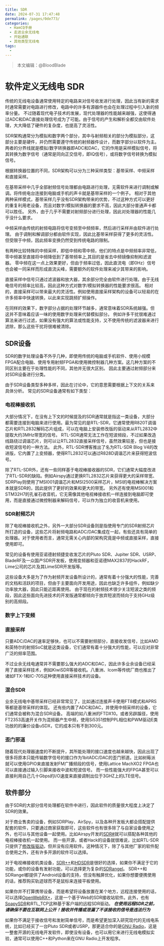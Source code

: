 ```yaml
---
title: SDR
date: 2024-07-31 17:47:48
permalink: /pages/0de773/
categories:
  - HamCQ手册
  - 走进业余无线电
  - 开始通联
  - 其他类型无线电
tags:
  - 
---
```

> 本文编辑：@BloodBlade

# 软件定义无线电 SDR

传统的无线电设备通常使用特定的电路来对信号收发进行处理，因此当有新的需求时通常需要对电路进行修改，电路中的许多有源器件也会在处理过程中引入新的频率分量。
不过随着现代电子技术的发展，现代处理器的性能越来越强，这使得通过ADC和DAC直接处理信号成为了可能。由于信号的产生和解析全都交由软件处理，大大降低了硬件的复杂度，也提高了灵活性。

SDR架构通常分为模拟和数字两个部分，其中与射频相关的部分为模拟部分，这部分主要是硬件，并仍然需要遵守传统的射频器件设计，而数字部分以软件为主。
两者的分界线就是模拟/数字转换器即ADC和DAC，它的作用是采样模拟信号，将其转换为数字信号（通常是同向正交信号，即IQ信号），或将数字信号转换为模拟信号。

根据转换器位置的不同，SDR架构可以分为三种采样类型：基带采样、中频采样和直接采样。

在基带采样中几乎全部射频信号处理都由电路进行处理，无需软件来进行调制或解调。将传统电台连接到电脑或手机的声卡就是基带采样的一个例子。
相对于其他两种采样模式，基带采样几乎没有SDR架构带来的优势，不过这种方式可以更好的重复利用老设备，而且对数字/模拟转换器的要求不高，因此大部分普通声卡都可以胜任。
另外，由于几乎不需要对射频部分进行处理，因此对处理器的性能几乎没什么要求。

中频采样由传统的射频电路将信号变频至中频频率，然后进行采样并由软件进行处理。
由于调制和解调部分都由软件实现，因此比基带采样获得了更多的灵活性。但受限于中频，因此频率变换仍然受到传统电路的限制。

有两种比较特殊的中频采样，即低中频和零中频，他们的特点是中频频率非常低，零中频甚至直接将中频降低到了基带频率上,其目的是省去中频镜像抑制和滤波器。
零中频在这一点上效果更好，但由于频率过低，因此直流电（即0Hz）信号也会被一同采样而形成直流尖峰，需要额外的软件处理来减少其带来的影响。

直接采样中信号只通过滤波器和放大器，其余部分完全由软件进行处理。由于无线电信号的频率比较高，因此这种方式对数字/模拟转换器的性能要求很高。
相对的，直接采样可以带来最大的灵活性。例如使用直接采样架构的设备可以轻易的在许多频率中快速转换，以此来实现跳频扩频操作。

在同样的效果下，数字部分占据的处理环节越多，通常意味着SDR系统越强。但这并不意味着应该一味的使用数字处理来代替模拟部分。
例如许多干扰很难通过算法来进行过滤，如果没有强大的算法或性能支持，又不使用传统的滤波器来进行滤除，那么这些干扰将很难被清除。

## SDR设备

SDR的数字处理设备不外乎几种，即使用传统的电脑或手机软件、使用小规模FPGA配合电脑、使用专用射频FPGA和使用微控制器几种方案。这几种方案的不同区别主要在于处理性能的不同，其他并无很大区别。
因此主要通过射频部分来对SDR设备进行分类。

由于SDR设备类型多种多样，因此在讨论中，它的意思需要根据上下文的关系来具体分析。
常见的SDR设备通常有如下类型：

### 电视棒接收机

大部分情况下，在没有上下文的时候提及的SDR通常就是指这一类设备，大部分都需要连接到电脑来进行使用。最为常见的是RTL-SDR，它通常使用R820T调谐芯片和RTL2832解码芯片组成，可以在电脑上安装修改版的驱动来从RTL2832中提取大约3MHz带宽的信号。
RTL-SDR通常无法工作在短波频段，不过如果改造线路绕过调谐芯片，则可以让RTL2832直接采样信号，虽然效果较差，但也是接收短波信号的一种方法。
此外，RTL-SDR博客推出了名为RTL-SDR Blog V4的改进版，它内置了上变频器，使得RTL2832可以通过R828D调谐芯片来获得短波信号。

除了RTL-SDR外，还有一些同样基于电视棒接收器的SDR，它们通常大幅度改进了RTL-SDR的缺陷。例如Airspy通过更换RTL2832芯片来获得更大的采样带宽、SDRPlay则使用了MSI001调谐芯片和MSI2500采样芯片，MSI的电视棒解决方案本就是SDR的，因此提供了更好的效果和更大的带宽。
另外还有使用MSI001和STM32H7的孔雀石收音机，它无需像其他电视棒接收机一样连接到电脑即可使用，而是直接通过微控制器来解码信号，可以作为独立的收音机来使用。

### SDR射频芯片

除了电视棒接收机之外，另外一大部分SDR设备则是指使用专门的SDR射频芯片所打造的设备，这些芯片将射频电路和ADC/DAC集成在一起，有些还具有简单的处理器。对于使用者而言，通常无需关心内部的架构究竟是中频或直接采样，直接使用即可。

常见的设备有使用亚诺德射频捷变收发芯片的Pluto SDR、Jupiter SDR、USRP、BladeRF及一众国产SDR开发板，使用变频器和亚诺德MAX2837的HackRF，Lime公司的芯片及其LimeSDR开发版等。

这些设备大多是为了作为射频开发设备所设计的，通常有着十分强大的性能，完善的文档和活跃的项目，但由于主要面向开发用途，因此也缺乏许多组件，例如缺少功率放大器，因此只能近距离使用。
由于现在的射频技术很少关注短波之类的频段，因此这些面向先进技术的开发版通常都倾向于放弃短波而倾向于支持GHz级别的高频段。

### 数字上下变频

### 直接采样

只要ADC/DAC的速率足够快，也可以不需要射频部分，直接收发信号，比如AMD和英特尔的射频SoC就是这类设备，它们通常有着十分强大的性能，可以应对非常广泛的频率范围。

不过业余无线电通常并不需要那么强大的ADC和DAC，因此许多业余设备已经采用了直接采样技术，例如KiwiSDR等接收机。八重洲、Icom等传统厂商也推出了诸如FTX-1和IC-705这种使用直接采样技术的设备。

### 混合SDR

业余无线电中基带采样已经非常常见了，比如通过连接声卡使用FT8模式和APRS等都是基带采样的体现。
还有些内置了ADC和DAC，并使用中频采样的设备，它们通常会被称为混合SDR设备。
高端的如八重洲的FTDX10。或者另辟蹊径，使用FT2353高速开关作为混频器产生中频，使用Si5351控制PPL相位和PWM驱动E类功放的的廉价设备uSDX，它的成本只有不到300元。

### 歪门邪道

随着现代处理器速度的不断提升，其所能处理的接口速度也越来越快，因此出现了很多将原本只能传输数字信号的接口作为1bitADC/DAC的歪门邪道。比如树莓派就可以使用GPIO来直接发射FM广播频段的信号，使用Lattice MachXO2 FPGA也可以直接通过输入引脚来接收中波和短波信号。
而一些性能强大的FPGA甚至可以直接利用自己几十Gbps的I/O速度来直接调制出位于3GHZ上的LTE信号。

## 软件部分

由于SDR的大部分信号处理都在软件中进行，因此软件的质量很大程度上决定了SDR的效果。

对于商业售卖的设备，例如SDRPlay、AirSpy，以及各种开发板大都会搭配提供配套的软件，只要通过商家获取即可，这些软件也有很多除了与自家设备使用之外，也可以与其他设备一起使用。比如Airspy开发的[SDR#](https://airspy.com/download/)就可以搭配各种其他的电视棒接收机一起使用。
而一些开源，或者Hack的设备就很难说，比如RTL-SDR只提供了[修改版驱动](https://github.com/osmocom/rtl-sdr)，但并没有应用软件。这种情况下，除了与其他厂家的软件配合使用之外，还有许多开源的软件可以选择。

对于电视棒接收机类设备，[SDR++](https://www.sdrpp.org)和[HDSDR](http://www.hdsdr.de)是很好的选择，如果你不满足于它的功能，或你的设备有发射功能，可以选择更为复杂的[SDRangel](https://www.sdrangel.org)。
SDR++和SDRangel都提供了Android设备的支持，但没有触屏优化，如果你想要便携使用的话，推荐购买轨迹球而不是鼠标来连接平板使用。

如果你并不打算携带设备，而是希望将设备放置在某个地方，远程连接使用的话，可以选择[OpenWebRX+](https://luarvique.github.io/ppa/)，这是一个基于Web的SDR接收站软件。此外，也有[SoapySDR](https://github.com/pothosware/SoapySDR)和RTL_TCP这种基于客户端的远程SDR驱动。
***在使用远程SDR之前，请确保不要在互联网上公开！接收并传播或泄漏了不该接收的信号是违法行为***

如果你不满足于接收信号和发射简单信号，而是希望更加深入研究现代的无线电系统，比如已经买了一台Pluto SDR或者USRP，那更适合你的是[GNU Radio](https://www.gnuradio.org)，这是一整套开源的无线电开发软件，即使没有设备，也可以用它来进行无线电模拟实验，通常可以使用C++和Python来在GNU Radio上开发程序。